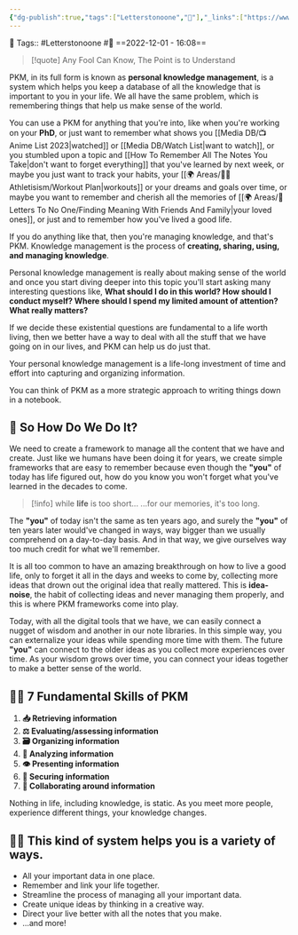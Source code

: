 ```yaml
---
{"dg-publish":true,"tags":["Letterstonoone","🌱"],"_links":["https://www.youtube.com/embed/Q2WBHyqRsxA"],"permalink":"/what-is-a-pkm-and-why-should-you-care/","dgPassFrontmatter":true,"noteIcon":"3","created":"2023-11-14T21:08:40.165+05:30","updated":"2023-12-26T22:52:33.799+05:30"}
---
```


🧶 Tags:: #Letterstonoone #🌿 
==2022-12-01 - 16:08==

> [!quote] Any Fool Can Know, The Point is to Understand

PKM, in its full form is known as **personal knowledge management**, is a system which helps you keep a database of all the knowledge that is important to you in your life. We all have the same problem, which is remembering things that help us make sense of the world.

You can use a PKM for anything that you're into, like when you're working on your **PhD**, or just want to remember what shows you [[Media DB/📺 Anime List 2023\|watched]] or [[Media DB/Watch List\|want to watch]], or you stumbled upon a topic and [[How To Remember All The Notes You Take\|don't want to forget everything]] that you've learned by next week, or maybe you just want to track your habits, your [[🌍 Areas/💪🏼 Athletisism/Workout Plan\|workouts]] or your dreams and goals over time, or maybe you want to remember and cherish all the memories of [[🌍 Areas/📧  Letters To No One/Finding Meaning With Friends And Family\|your loved ones]], or just and to remember how you've lived a good life.

If you do anything like that, then you're managing knowledge, and that's PKM. Knowledge management is the process of **creating, sharing, using, and managing knowledge**.

Personal knowledge management is really about making sense of the world and once you start diving deeper into this topic you'll start asking many interesting questions like, **What should I do in this world? How should I conduct myself? Where should I spend my limited amount of attention? What really matters?**

If we decide these existential questions are fundamental to a life worth living, then we better have a way to deal with all the stuff that we have going on in our lives, and PKM can help us do just that.

Your personal knowledge management is a life-long investment of time and effort into capturing and organizing information.

You can think of PKM as a more strategic approach to writing things down in a notebook.

## 🤔 So How Do We Do It?
We need to create a framework to manage all the content that we have and create. Just like we humans have been doing it for years, we create simple frameworks that are easy to remember because even though the **"you"** of today has life figured out, how do you know you won't forget what you've learned in the decades to come.

>[!info] while **life** is too short...
>...for our memories, it's too long.

The **"you"** of today isn't the same as ten years ago, and surely the **"you"** of ten years later would've changed in ways, way bigger than we usually comprehend on a day-to-day basis. And in that way, we give ourselves way too much credit for what we'll remember.

It is all too common to have an amazing breakthrough on how to live a good life, only to forget it all in the days and weeks to come by, collecting more ideas that drown out the original idea that really mattered. This is **idea-noise**, the habit of collecting ideas and never managing them properly, and this is where PKM frameworks come into play.

Today, with all the digital tools that we have, we can easily connect a nugget of wisdom and another in our note libraries. In this simple way, you can externalize your ideas while spending more time with them. The future **"you"** can connect to the older ideas as you collect more experiences over time. As your wisdom grows over time, you can connect your ideas together to make a better sense of the world.

## 🤹🏻 7 Fundamental Skills of PKM
1. **📥 Retrieving information**
2. **⚖️ Evaluating/assessing information**
3. **🗃 Organizing information**
4. **🔎 Analyzing information**
5. **👁 Presenting information**
6. **💾 Securing information**
7. **📝 Collaborating around information**

Nothing in life, including knowledge, is static. As you meet more people, experience different things, your knowledge changes.

## 💁🏻 This kind of system helps you is a variety of ways.
* All your important data in one place.
* Remember and link your life together.
* Streamline the process of managing all your important data.
* Create unique ideas by thinking in a creative way.
* Direct your live better with all the notes that you make.
* ...and more!
